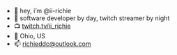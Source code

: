- 👋 hey, i’m @ii-richie
- 🍁 software developer by day, twitch streamer by night
- 📺 [twitch.tv/ii_richie](url)
- 📍 Ohio, US
- 📫 richieddc@outlook.com

